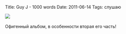 Title: Guy J - 1000 words
Date: 2011-06-14
Tags: слушаю

<div class="text"><img src="http://dl.dropbox.com/u/140528/site/1000words.jpg" /><br /><br />
Офигенный альбом, в особенности вторая его часть!</div>